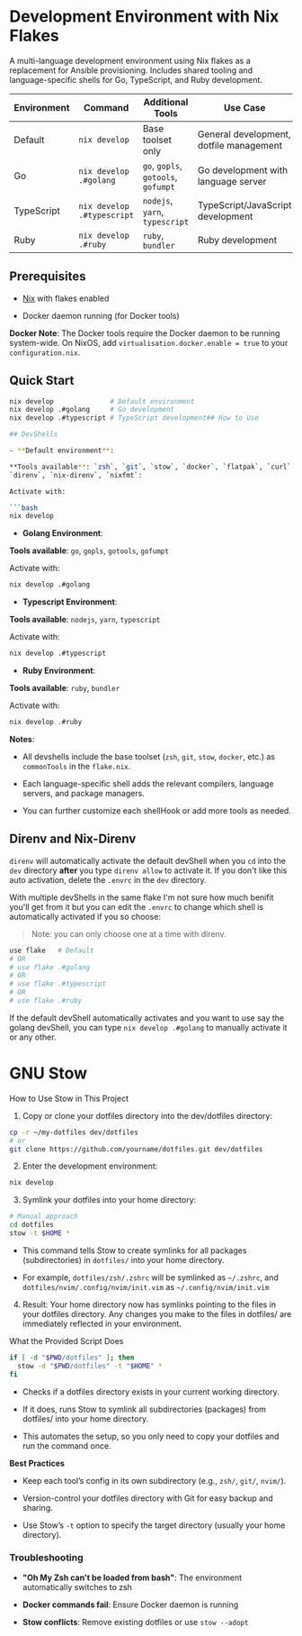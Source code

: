 # Development Environment with Nix Flakes

A multi-language development environment using Nix flakes as a replacement for
Ansible provisioning. Includes shared tooling and language-specific shells for
Go, TypeScript, and Ruby development.

| Environment | Command                    | Additional Tools                    | Use Case                                |
| ----------- | -------------------------- | ----------------------------------- | --------------------------------------- |
| Default     | `nix develop`              | Base toolset only                   | General development, dotfile management |
| Go          | `nix develop .#golang`     | `go`, `gopls`, `gotools`, `gofumpt` | Go development with language server     |
| TypeScript  | `nix develop .#typescript` | `nodejs`, `yarn`, `typescript`      | TypeScript/JavaScript development       |
| Ruby        | `nix develop .#ruby`       | `ruby`, `bundler`                   | Ruby development                        |

## Prerequisites

- [Nix](https://nixos.org/download.html) with flakes enabled

- Docker daemon running (for Docker tools)

**Docker Note**: The Docker tools require the Docker daemon to be running
system-wide. On NixOS, add `virtualisation.docker.enable = true` to your
`configuration.nix`.

## Quick Start

````bash
nix develop              # Default environment
nix develop .#golang     # Go development
nix develop .#typescript # TypeScript development## How to Use

## DevShells

- **Default environment**:

**Tools available**: `zsh`, `git`, `stow`, `docker`, `flatpak`, `curl`, `wget`,
`direnv`, `nix-direnv`, `nixfmt`:

Activate with:

```bash
nix develop
````

- **Golang Environment**:

**Tools available**: `go`, `gopls`, `gotools`, `gofumpt`

Activate with:

```bash
nix develop .#golang
```

- **Typescript Environment**:

**Tools available**: `nodejs`, `yarn`, `typescript`

Activate with:

```bash
nix develop .#typescript
```

- **Ruby Environment**:

**Tools available**: `ruby`, `bundler`

Activate with:

```bash
nix develop .#ruby
```

**Notes**:

- All devshells include the base toolset (`zsh`, `git`, `stow`, `docker`, etc.)
  as `commonTools` in the `flake.nix`.

- Each language-specific shell adds the relevant compilers, language servers,
  and package managers.

- You can further customize each shellHook or add more tools as needed.

## Direnv and Nix-Direnv

`direnv` will automatically activate the default devShell when you `cd` into the
`dev` directory **after** you type `direnv allow` to activate it. If you don't
like this auto activation, delete the `.envrc` in the `dev` directory.

With multiple devShells in the same flake I'm not sure how much benifit you'll
get from it but you can edit the `.envrc` to change which shell is automatically
activated if you so choose:

> Note: you can only choose one at a time with direnv.

```zsh
use flake   # Default
# OR
# use flake .#golang
# OR
# use flake .#typescript
# OR
# use flake .#ruby
```

If the default devShell automatically activates and you want to use say the
golang devShell, you can type `nix develop .#golang` to manually activate it or
any other.

# GNU Stow

How to Use Stow in This Project

1. Copy or clone your dotfiles directory into the dev/dotfiles directory:

```bash
cp -r ~/my-dotfiles dev/dotfiles
# or
git clone https://github.com/yourname/dotfiles.git dev/dotfiles
```

2. Enter the development environment:

```bash
nix develop
```

3. Symlink your dotfiles into your home directory:

```bash
# Manual approach
cd dotfiles
stow -t $HOME *
```

- This command tells Stow to create symlinks for all packages (subdirectories)
  in `dotfiles/` into your home directory.

- For example, `dotfiles/zsh/.zshrc` will be symlinked as `~/.zshrc`, and
  `dotfiles/nvim/.config/nvim/init.vim` as `~/.config/nvim/init.vim`

4. Result: Your home directory now has symlinks pointing to the files in your
   dotfiles directory. Any changes you make to the files in dotfiles/ are
   immediately reflected in your environment.

What the Provided Script Does

```bash
if [ -d "$PWD/dotfiles" ]; then
  stow -d "$PWD/dotfiles" -t "$HOME" *
fi
```

- Checks if a dotfiles directory exists in your current working directory.

- If it does, runs Stow to symlink all subdirectories (packages) from dotfiles/
  into your home directory.

- This automates the setup, so you only need to copy your dotfiles and run the
  command once.

**Best Practices**

- Keep each tool’s config in its own subdirectory (e.g., `zsh/`, `git/`,
  `nvim/`).

- Version-control your dotfiles directory with Git for easy backup and sharing.

- Use Stow’s `-t` option to specify the target directory (usually your home
  directory).

### Troubleshooting

- **"Oh My Zsh can't be loaded from bash"**: The environment automatically
  switches to zsh

- **Docker commands fail**: Ensure Docker daemon is running

- **Stow conflicts**: Remove existing dotfiles or use `stow --adopt`
